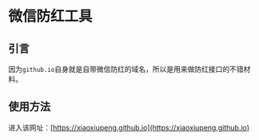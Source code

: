 # 微信防红工具

## 引言

因为`github.io`自身就是自带微信防红的域名，所以是用来做防红接口的不错材料。

## 使用方法

进入该网址：[https://xiaoxiupeng.github.io](https://xiaoxiupeng.github.io)

